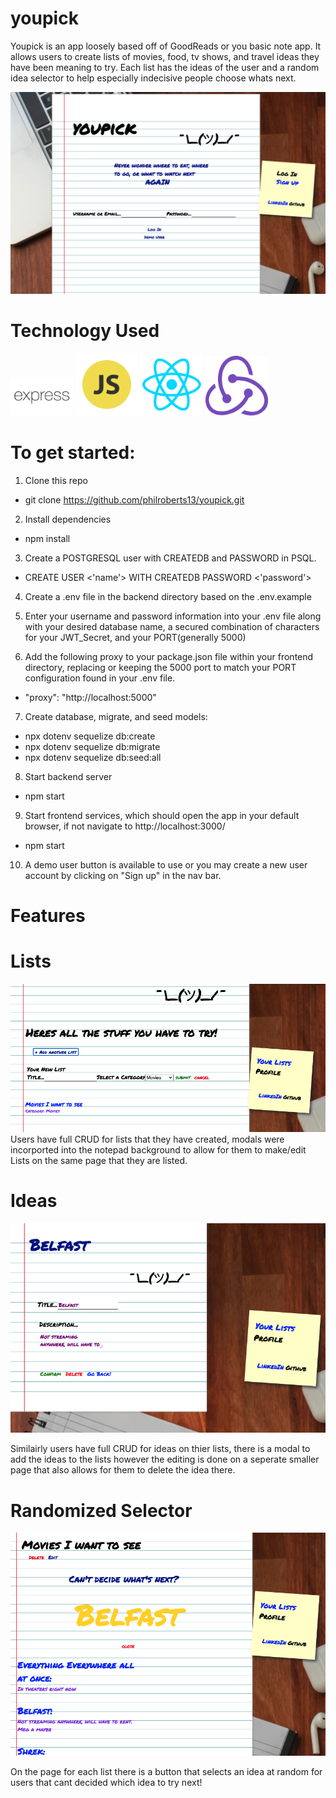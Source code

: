 # youpick
Youpick is an app loosely based off of GoodReads or you basic note app. It allows users to create lists of movies, food, tv shows,
and travel ideas they have been meaning to try. Each list has the ideas of the user and a random idea selector to help especially
indecisive people choose whats next.

<img src="frontend/public/img/homePage.png" >

# Technology Used
<p float="left">
<img src="frontend/public/img/express.png" width="100">
<img src="frontend/public/img/JS.png" width="100">
<img src="frontend/public/img/react.png" width="100">
<img src="frontend/public/img/redux.png" width="100">
</p>

<!-- # Technology Used
*express
*javascript
*react
*redux -->

# To get started:

1. Clone this repo
  * git clone https://github.com/philroberts13/youpick.git

2. Install dependencies
  * npm install

3. Create a POSTGRESQL user with CREATEDB and PASSWORD in PSQL.
  * CREATE USER <'name'> WITH CREATEDB PASSWORD <'password'>

4. Create a .env file in the backend directory based on the .env.example

5. Enter your username and password information into your .env file along with your desired database name, a
   secured combination of characters for your JWT_Secret, and your PORT(generally 5000)

6. Add the following proxy to your package.json file within your frontend directory, replacing or
   keeping the 5000 port to match your PORT configuration found in your .env file.
  * "proxy": "http://localhost:5000"

7. Create database, migrate, and seed models:
  * npx dotenv sequelize db:create
  * npx dotenv sequelize db:migrate
  * npx dotenv sequelize db:seed:all

8. Start backend server
  * npm start

9. Start frontend services, which should open the app in your default browser, if not navigate to http://localhost:3000/
  * npm start

10. A demo user button is available to use or you may create a new user account by clicking on "Sign up" in the nav bar.

# Features

# Lists
<img src="frontend/public/img/lists.png" >
Users have full CRUD for lists that they have created, modals were incorported into the notepad background to allow for them to make/edit Lists on the same page that they are listed.

# Ideas
<img src="frontend/public/img/ideas.png" >

Similairly users have full CRUD for ideas on thier lists, there is a modal to add the ideas to the lists however the editing is done on a seperate smaller page that also allows for them to delete the idea there.

# Randomized Selector
<img src="frontend/public/img/randomizer.png" >

On the page for each list there is a button that selects an idea at random for users that cant decided which idea to try next!
